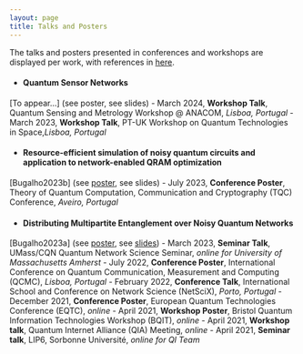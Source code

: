 ```yaml
---
layout: page
title: Talks and Posters
---
```


The talks and posters presented in conferences and workshops are displayed per work, with references in <a href='publications'>here</a>.

- #### Quantum Sensor Networks 
\[To appear...\] (see poster, see slides)
	- March 2024, **Workshop Talk**, Quantum Sensing and Metrology Workshop @ ANACOM, *Lisboa, Portugal*
	- March 2023, **Workshop Talk**, PT-UK Workshop on Quantum Technologies in Space,*Lisboa, Portugal*

- #### Resource-efficient simulation of noisy quantum circuits and application to network-enabled QRAM optimization 
\[Bugalho2023b\] (see <a href='attachments/poster-qram.pdf'>poster</a>, see slides)
	- July 2023, **Conference Poster**, Theory of Quantum Computation, Communication and Cryptography (TQC) Conference, *Aveiro, Portugal*

- #### Distributing Multipartite Entanglement over Noisy Quantum Networks 
\[Bugalho2023a\] (see <a href='attachments/poster-distributing.pdf'>poster</a>, see <a href='attachments/slides-distributing.pdf'>slides</a>)
	- March 2023, **Seminar Talk**, UMass/CQN Quantum Network Science Seminar, *online for University of Massachusetts Amherst*
	- July 2022, **Conference Poster**, International Conference on Quantum Communication, Measurement and Computing (QCMC), *Lisboa, Portugal*
	- February 2022, **Conference Talk**, International School and Conference on Network Science (NetSciX), *Porto, Portugal*
	- December 2021, **Conference Poster**, European Quantum Technologies Conference (EQTC), *online*
	- April 2021, **Workshop Poster**, Bristol Quantum Information Technologies Workshop (BQIT), *online*
	- April 2021, **Workshop talk**, Quantum Internet Alliance (QIA) Meeting, *online*
	- April 2021, **Seminar talk**, LIP6, Sorbonne Université, *online for QI Team*
  